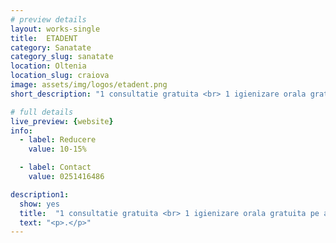 ```yaml
---
# preview details
layout: works-single
title:  ETADENT
category: Sanatate
category_slug: sanatate
location: Oltenia
location_slug: craiova
image: assets/img/logos/etadent.png
short_description: "1 consultatie gratuita <br> 1 igienizare orala gratuita pe an <br> 10-15% reducere la anumite manopere"

# full details
live_preview: {website}
info:
  - label: Reducere
    value: 10-15%

  - label: Contact
    value: 0251416486

description1:
  show: yes
  title:  "1 consultatie gratuita <br> 1 igienizare orala gratuita pe an <br> 10-15% reducere la anumite manopere"
  text: "<p>.</p>"
---
```


